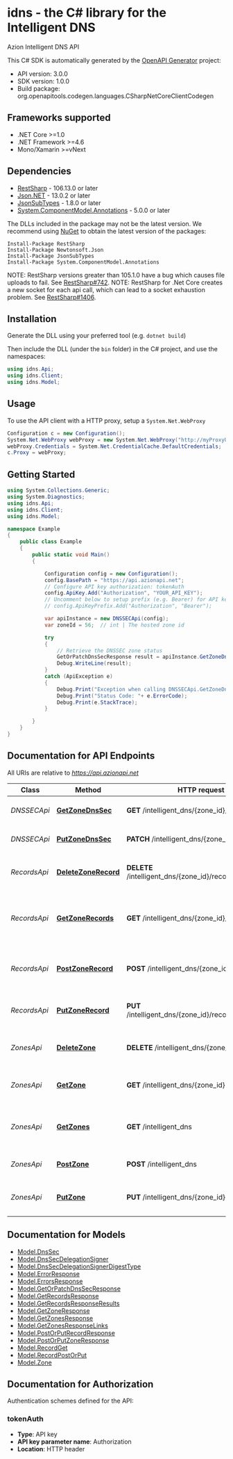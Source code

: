 # idns - the C# library for the Intelligent DNS

Azion Intelligent DNS API

This C# SDK is automatically generated by the [OpenAPI Generator](https://openapi-generator.tech) project:

- API version: 3.0.0
- SDK version: 1.0.0
- Build package: org.openapitools.codegen.languages.CSharpNetCoreClientCodegen

<a id="frameworks-supported"></a>
## Frameworks supported
- .NET Core >=1.0
- .NET Framework >=4.6
- Mono/Xamarin >=vNext

<a id="dependencies"></a>
## Dependencies

- [RestSharp](https://www.nuget.org/packages/RestSharp) - 106.13.0 or later
- [Json.NET](https://www.nuget.org/packages/Newtonsoft.Json/) - 13.0.2 or later
- [JsonSubTypes](https://www.nuget.org/packages/JsonSubTypes/) - 1.8.0 or later
- [System.ComponentModel.Annotations](https://www.nuget.org/packages/System.ComponentModel.Annotations) - 5.0.0 or later

The DLLs included in the package may not be the latest version. We recommend using [NuGet](https://docs.nuget.org/consume/installing-nuget) to obtain the latest version of the packages:
```
Install-Package RestSharp
Install-Package Newtonsoft.Json
Install-Package JsonSubTypes
Install-Package System.ComponentModel.Annotations
```

NOTE: RestSharp versions greater than 105.1.0 have a bug which causes file uploads to fail. See [RestSharp#742](https://github.com/restsharp/RestSharp/issues/742).
NOTE: RestSharp for .Net Core creates a new socket for each api call, which can lead to a socket exhaustion problem. See [RestSharp#1406](https://github.com/restsharp/RestSharp/issues/1406).

<a id="installation"></a>
## Installation
Generate the DLL using your preferred tool (e.g. `dotnet build`)

Then include the DLL (under the `bin` folder) in the C# project, and use the namespaces:
```csharp
using idns.Api;
using idns.Client;
using idns.Model;
```
<a id="usage"></a>
## Usage

To use the API client with a HTTP proxy, setup a `System.Net.WebProxy`
```csharp
Configuration c = new Configuration();
System.Net.WebProxy webProxy = new System.Net.WebProxy("http://myProxyUrl:80/");
webProxy.Credentials = System.Net.CredentialCache.DefaultCredentials;
c.Proxy = webProxy;
```

<a id="getting-started"></a>
## Getting Started

```csharp
using System.Collections.Generic;
using System.Diagnostics;
using idns.Api;
using idns.Client;
using idns.Model;

namespace Example
{
    public class Example
    {
        public static void Main()
        {

            Configuration config = new Configuration();
            config.BasePath = "https://api.azionapi.net";
            // Configure API key authorization: tokenAuth
            config.ApiKey.Add("Authorization", "YOUR_API_KEY");
            // Uncomment below to setup prefix (e.g. Bearer) for API key, if needed
            // config.ApiKeyPrefix.Add("Authorization", "Bearer");

            var apiInstance = new DNSSECApi(config);
            var zoneId = 56;  // int | The hosted zone id

            try
            {
                // Retrieve the DNSSEC zone status
                GetOrPatchDnsSecResponse result = apiInstance.GetZoneDnsSec(zoneId);
                Debug.WriteLine(result);
            }
            catch (ApiException e)
            {
                Debug.Print("Exception when calling DNSSECApi.GetZoneDnsSec: " + e.Message );
                Debug.Print("Status Code: "+ e.ErrorCode);
                Debug.Print(e.StackTrace);
            }

        }
    }
}
```

<a id="documentation-for-api-endpoints"></a>
## Documentation for API Endpoints

All URIs are relative to *https://api.azionapi.net*

Class | Method | HTTP request | Description
------------ | ------------- | ------------- | -------------
*DNSSECApi* | [**GetZoneDnsSec**](docs/DNSSECApi.md#getzonednssec) | **GET** /intelligent_dns/{zone_id}/dnssec | Retrieve the DNSSEC zone status
*DNSSECApi* | [**PutZoneDnsSec**](docs/DNSSECApi.md#putzonednssec) | **PATCH** /intelligent_dns/{zone_id}/dnssec | Update the DNSSEC zone
*RecordsApi* | [**DeleteZoneRecord**](docs/RecordsApi.md#deletezonerecord) | **DELETE** /intelligent_dns/{zone_id}/records/{record_id} | Remove an Intelligent DNS zone record
*RecordsApi* | [**GetZoneRecords**](docs/RecordsApi.md#getzonerecords) | **GET** /intelligent_dns/{zone_id}/records | Get a collection of Intelligent DNS zone records
*RecordsApi* | [**PostZoneRecord**](docs/RecordsApi.md#postzonerecord) | **POST** /intelligent_dns/{zone_id}/records | Create a new Intelligent DNS zone record
*RecordsApi* | [**PutZoneRecord**](docs/RecordsApi.md#putzonerecord) | **PUT** /intelligent_dns/{zone_id}/records/{record_id} | Update an Intelligent DNS zone record
*ZonesApi* | [**DeleteZone**](docs/ZonesApi.md#deletezone) | **DELETE** /intelligent_dns/{zone_id} | Remove an Intelligent DNS hosted zone
*ZonesApi* | [**GetZone**](docs/ZonesApi.md#getzone) | **GET** /intelligent_dns/{zone_id} | Get an Intelligent DNS hosted zone
*ZonesApi* | [**GetZones**](docs/ZonesApi.md#getzones) | **GET** /intelligent_dns | Get a collection of Intelligent DNS zones
*ZonesApi* | [**PostZone**](docs/ZonesApi.md#postzone) | **POST** /intelligent_dns | Add a new Intelligent DNS zone
*ZonesApi* | [**PutZone**](docs/ZonesApi.md#putzone) | **PUT** /intelligent_dns/{zone_id} | Update an Intelligent DNS hosted zone


<a id="documentation-for-models"></a>
## Documentation for Models

 - [Model.DnsSec](docs/DnsSec.md)
 - [Model.DnsSecDelegationSigner](docs/DnsSecDelegationSigner.md)
 - [Model.DnsSecDelegationSignerDigestType](docs/DnsSecDelegationSignerDigestType.md)
 - [Model.ErrorResponse](docs/ErrorResponse.md)
 - [Model.ErrorsResponse](docs/ErrorsResponse.md)
 - [Model.GetOrPatchDnsSecResponse](docs/GetOrPatchDnsSecResponse.md)
 - [Model.GetRecordsResponse](docs/GetRecordsResponse.md)
 - [Model.GetRecordsResponseResults](docs/GetRecordsResponseResults.md)
 - [Model.GetZoneResponse](docs/GetZoneResponse.md)
 - [Model.GetZonesResponse](docs/GetZonesResponse.md)
 - [Model.GetZonesResponseLinks](docs/GetZonesResponseLinks.md)
 - [Model.PostOrPutRecordResponse](docs/PostOrPutRecordResponse.md)
 - [Model.PostOrPutZoneResponse](docs/PostOrPutZoneResponse.md)
 - [Model.RecordGet](docs/RecordGet.md)
 - [Model.RecordPostOrPut](docs/RecordPostOrPut.md)
 - [Model.Zone](docs/Zone.md)


<a id="documentation-for-authorization"></a>
## Documentation for Authorization


Authentication schemes defined for the API:
<a id="tokenAuth"></a>
### tokenAuth

- **Type**: API key
- **API key parameter name**: Authorization
- **Location**: HTTP header

